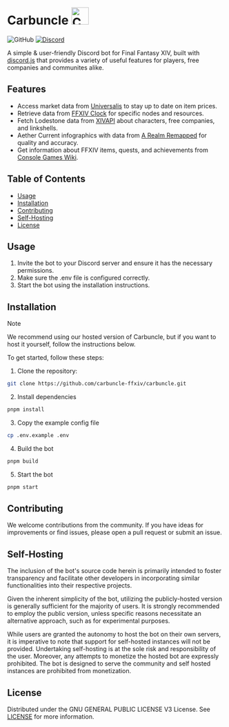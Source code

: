 # Carbuncle <img src="https://s3.glazk0.dev/carbuncle/avatar/avatar_social.png" height="40" width="40" alt="Carbuncle alt logo" />

![GitHub](https://img.shields.io/github/license/carbuncle-ffxiv/carbuncle)
[![Discord](https://img.shields.io/discord/1170436893368909904.svg?logo=discord)](https://discord.gg/7rNFn2s2j8)

A simple & user-friendly Discord bot for Final Fantasy XIV, built with [discord.js](https://discord.js.org) that provides a variety of useful features for players, free companies and communites alike.

## Features

- Access market data from [Universalis](https://universalis.app/) to stay up to date on item prices.
- Retrieve data from [FFXIV Clock](https://www.ffxivclock.com/) for specific nodes and resources.
- Fetch Lodestone data from [XIVAPI](https://xivapi.com/) about characters, free companies, and linkshells.
- Aether Current infographics with data from [A Realm Remapped](https://arealmremapped.com/index.html) for quality and accuracy.
- Get information about FFXIV items, quests, and achievements from [Console Games Wiki](https://ffxiv.consolegameswiki.com/wiki/FF14_Wiki).

## Table of Contents

- [Usage](#usage)
- [Installation](#installation)
- [Contributing](#contributing)
- [Self-Hosting](#self-hosting)
- [License](#license)

## Usage

1. Invite the bot to your Discord server and ensure it has the necessary permissions.
2. Make sure the .env file is configured correctly.
3. Start the bot using the installation instructions.

## Installation

> [!NOTE]  
> We recommend using our hosted version of Carbuncle, but if you want to host it yourself, follow the instructions below.

To get started, follow these steps:

1. Clone the repository:

```bash
git clone https://github.com/carbuncle-ffxiv/carbuncle.git
```

2. Install dependencies

```bash
pnpm install
```

3. Copy the example config file

```bash
cp .env.example .env
```

4. Build the bot

```bash
pnpm build
```

5. Start the bot

```bash
pnpm start
```

## Contributing

We welcome contributions from the community. If you have ideas for improvements or find issues, please open a pull request or submit an issue.

## Self-Hosting

The inclusion of the bot's source code herein is primarily intended to foster transparency and facilitate other developers in incorporating similar functionalities into their respective projects.

Given the inherent simplicity of the bot, utilizing the publicly-hosted version is generally sufficient for the majority of users. It is strongly recommended to employ the public version, unless specific reasons necessitate an alternative approach, such as for experimental purposes.

While users are granted the autonomy to host the bot on their own servers, it is imperative to note that support for self-hosted instances will not be provided. Undertaking self-hosting is at the sole risk and responsibility of the user. Moreover, any attempts to monetize the hosted bot are expressly prohibited. The bot is designed to serve the community and self hosted instances are prohibited from monetization.

## License

Distributed under the GNU GENERAL PUBLIC LICENSE V3 License. See [LICENSE](LICENSE) for more information.
